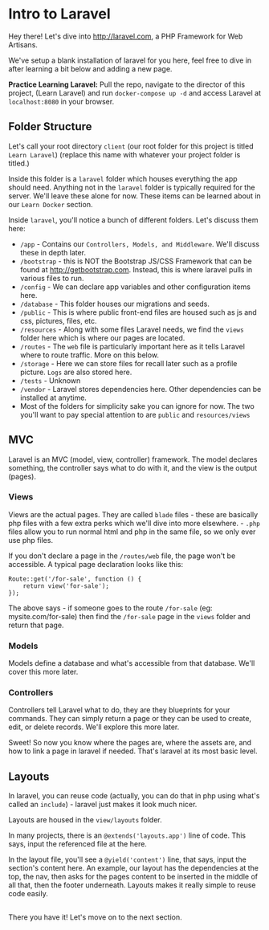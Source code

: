 # Intro to Laravel

Hey there! Let's dive into http://laravel.com, a PHP Framework for Web Artisans.

We've setup a blank installation of laravel for you here, feel free to dive in after learning a bit below and adding a new page.

**Practice Learning Laravel:** Pull the repo, navigate to the director of this project, (Learn Laravel) and run `docker-compose up -d` and access Laravel at `localhost:8080` in your browser.

## Folder Structure

Let's call your root directory `client` (our root folder for this project is titled `Learn Laravel`) (replace this name with whatever your project folder is titled.) 

Inside this folder is a `laravel` folder which houses everything the app should need. Anything not in the `laravel` folder is typically required for the server. We'll leave these alone for now. These items can be learned about in our `Learn Docker` section.

Inside `laravel`, you'll notice a bunch of different folders. Let's discuss them here:

- `/app` - Contains our `Controllers, Models, and Middleware`. We'll discuss these in depth later.
- `/bootstrap` - this is NOT the Bootstrap JS/CSS Framework that can be found at http://getbootstrap.com. Instead, this is where laravel pulls in various files to run.
- `/config` - We can declare app variables and other configuration items here.
- `/database` - This folder houses our migrations and seeds.
- `/public` - This is where public front-end files are housed such as js and css, pictures, files, etc.
- `/resources` - Along with some files Laravel needs, we find the `views` folder here which is where our pages are located.
- `/routes` - The `web` file is particularly important here as it tells Laravel where to route traffic. More on this below.
- `/storage` - Here we can store files for recall later such as a profile picture. `Logs` are also stored here.
- `/tests` - Unknown
- `/vendor` - Laravel stores dependencies here. Other dependencies can be installed at anytime. 
- Most of the folders for simplicity sake you can ignore for now. The two you'll want to pay special attention to are `public` and `resources/views`

## MVC

Laravel is an MVC (model, view, controller) framework. The model declares something, the controller says what to do with it, and the view is the output (pages).

### Views
Views are the actual pages. They are called `blade` files - these are basically php files with a few extra perks which we'll dive into more elsewhere. - `.php` files allow you to run normal html and php in the same file, so we only ever use php files.

If you don't declare a page in the `/routes/web` file, the page won't be accessible. A typical page declaration looks like this:

```
Route::get('/for-sale', function () {
    return view('for-sale');
});
```

The above says - if someone goes to the route `/for-sale` (eg: mysite.com/for-sale) then find the `/for-sale` page in the `views` folder and return that page.

### Models
Models define a database and what's accessible from that database. We'll cover this more later.

### Controllers
Controllers tell Laravel what to do, they are they blueprints for your commands. They can simply return a page or they can be used to create, edit, or delete records. We'll explore this more later.

Sweet! So now you know where the pages are, where the assets are, and how to link a page in laravel if needed. That's laravel at its most basic level.

## Layouts

In laravel, you can reuse code (actually, you can do that in php using what's called an `include`) - laravel just makes it look much nicer.

Layouts are housed in the `view/layouts` folder.

In many projects, there is an `@extends('layouts.app')` line of code. This says, input the referenced file at the here.

In the layout file, you'll see a `@yield('content')` line, that says, input the section's content here. An example, our layout has the dependencies at the top, the nav, then asks for the pages content to be inserted in the middle of all that, then the footer underneath. Layouts makes it really simple to reuse code easily.

##

There you have it! Let's move on to the next section.
